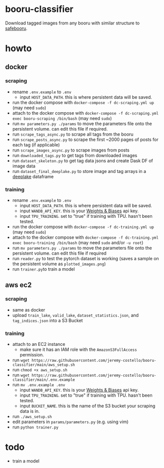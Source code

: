 # booru-classifier
Download tagged images from any booru with similar structure to [safebooru](https://safebooru.org/).

# howto
## docker
### scraping
- rename ```.env.example``` to ```.env```
  - input ```HOST_DATA_PATH```. this is where persistent data will be saved.
- run the docker compose with ```docker-compose -f dc-scraping.yml up``` (may need ```sudo```)
- attach to the docker compose with ```docker-compose -f dc-scraping.yml exec booru-scraping /bin/bash``` (may need ```sudo```)
- run ```mv parameters.py ./params``` to move the parameters file onto the persistent volume. can edit this file if required.
- run ```scrape_tags_async.py``` to scrape all tags from the booru
- run ```scrape_posts_async.py``` to scrape the first ~2000 pages of posts for each tag (if applicable)
- run ```scrape_images_async.py``` to scrape images from posts
- run ```downloaded_tags.py``` to get tags from downloaded images
- run ```dataset_skeleton.py``` to get tag data jsons and create Dask DF of image data
- run ```dataset_final_deeplake.py``` to store image and tag arrays in a [deeplake](https://github.com/activeloopai/deeplake) dataframe

### training
- rename ```.env.example``` to ```.env```
  - input ```HOST_DATA_PATH```. this is where persistent data will be saved.
  - input ```WANDB_API_KEY```. this is your [Weights & Biases](https://wandb.ai/site) api key.
  - input ```TPU_TRAINING```. set to "true" if training with TPU. hasn't been tested.
- run the docker compose with ```docker-compose -f dc-training.yml up``` (may need ```sudo```)
- attach to the docker compose with ```docker-compose -f dc-training.yml exec booru-training /bin/bash``` (may need ```sudo``` and/or ```-u root```)
- run ```mv parameters.py ./params``` to move the parameters file onto the persistent volume. can edit this file if required
- run ```reader.py``` to test the pytorch dataset is working (saves a sample on the persistent volume as ```plotted_images.png```)
- run ```trainer.py```to train a model

## aws ec2
### scraping
- same as docker
- upload ```train_lake```, ```valid_lake```, ```dataset_statistics.json```, and ```tag_indices.json``` into a S3 Bucket

### training
- attach to an EC2 instance
  - make sure it has an IAM role with the ```AmazonS3FullAccess``` permission.
- run ```wget https://raw.githubusercontent.com/jeremy-costello/booru-classifier/main/aws_setup.sh```
- run ```chmod +x aws_setup.sh```
- run ```wget https://raw.githubusercontent.com/jeremy-costello/booru-classifier/main/.env.example```
- run ```mv .env.example .env```
  - input ```WANDB_API_KEY```. this is your [Weights & Biases](https://wandb.ai/site) api key.
  - input ```TPU_TRAINING```. set to "true" if training with TPU. hasn't been tested.
  - input ```BUCKET_NAME```. this is the name of the S3 bucket your scraping data is in.
- run ```./aws_setup.sh```
- edit parameters in ```params/parameters.py``` (e.g. using vim)
- run ```python trainer.py```

# todo
- train a model
